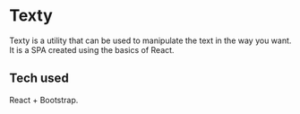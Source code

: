 # Texty

Texty is a utility that can be used to manipulate the text in the way you want. It is a SPA created using the basics of React.

## Tech used

React + Bootstrap.
